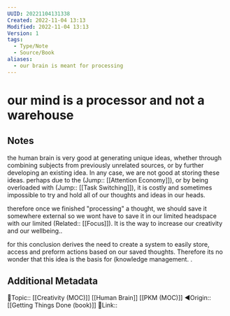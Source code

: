 ```yaml
---
UUID: 20221104131338
Created: 2022-11-04 13:13
Modified: 2022-11-04 13:13
Version: 1
tags:
  - Type/Note
  - Source/Book
aliases:
  - our brain is meant for processing
---
```


# our mind is a processor and not a warehouse

## Notes

the human brain is very good at generating unique ideas, whether through combining subjects from previously unrelated sources, or by further developing an existing idea. In any case, we are not good at storing these ideas. perhaps due to the (Jump:: [[Attention Economy]]), or by being overloaded with (Jump:: [[Task Switching]]), it is costly and sometimes impossible to try and hold all of our thoughts and ideas in our heads.

therefore once we finished "processing" a thought, we should save it somewhere external so we wont have to save it in our limited headspace with our limited (Related:: [[Focus]]). It is the way to increase our creativity and our wellbeing.. 

for this conclusion derives the need to create a system to easily store, access and preform actions based on our saved thoughts. Therefore its no wonder that this idea is the basis for (knowledge management. .

## Additional Metadata
🔼Topic:: [[Creativity (MOC)]] [[Human Brain]] [[PKM (MOC)]]
◀Origin:: [[Getting Things Done (book)]]
🔗Link::

